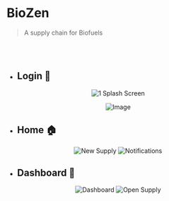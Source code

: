 # BioZen

<!-- > 1️⃣ UI - Login Module  https://whimsical.com/login-module-GZhHyDrRV82kCJnPYty1hs
 
> 2️⃣ Code - Repo  https://github.com/onkardighe/biofuels-supplychain/settings/access

> 3️⃣ Review https://docs.google.com/document/d/1XyWCYfYuFLebjN9_SPCMhlCnZV9jXS4g/edit# 

> 4️⃣ PPT https://docs.google.com/presentation/d/1ZDAhdRKlKnFRCsQ2qQdequ0XimmxDK59/edit?usp=sharing&ouid=106896568852697073175&rtpof=true&sd=true


> 4️⃣ PO-PSOs https://docs.google.com/document/d/1gmWqPwNV5BcwUAGfjpy5lxPqE-o5sdmM/edit?usp=sharing&ouid=106896568852697073175&rtpof=true&sd=true

> 5️⃣ Formats https://drive.google.com/drive/folders/1IiAx7gvfDD9POV21mNqLsq9e_nUSBUZF?usp=sharing -->

> A supply chain for Biofuels

<br><br>



* ## Login  🔐
<div align="center">

![1 Splash Screen](https://github.com/onkardighe/BioZen/assets/72162692/d4d62678-75fb-4040-b4f9-dbf39529b050)
 
![Image](https://github.com/onkardighe/BioZen/assets/72162692/010d2b9b-27bc-42eb-9a98-64a36c24a03d)
 
 </div>
 

* ## Home  🏠
 <div align="center">
 
![New Supply](https://github.com/onkardighe/BioZen/assets/72162692/c5ef7703-5950-41c7-bf0d-55948906c905)
![Notifications](https://github.com/onkardighe/BioZen/assets/72162692/493c77b6-2cdd-4c33-836b-9f2331a8bd68)
 
  </div>
 
 * ## Dashboard  📱
  <div align="center">
 
![Dashboard](https://github.com/onkardighe/BioZen/assets/72162692/a0b4f436-40f5-46ed-860a-fc7a558fa303)
 ![Open Supply](https://github.com/onkardighe/BioZen/assets/72162692/73a4fd83-caed-487d-a16e-99c232d861d3) 

 
   </div>

